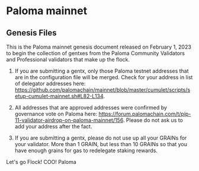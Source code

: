 # Paloma mainnet
## Genesis Files

This is the Paloma mainnet genesis document released on February 1, 2023 to begin the collection of gentxes from the Paloma Community Validators and Professional validators that make up the flock. 

1. If you are submitting a gentx, only those Paloma testnet addresses that are in the configuration file will be merged. Check for your address in list of delegator addresses here: https://github.com/palomachain/mainnet/blob/master/cumulet/scripts/setup-cumulet-mainnet.sh#L82-L134.

2. All addresses that are approved addresses were confirmed by governance vote on Paloma here: https://forum.palomachain.com/t/pip-11-validator-airdrop-on-paloma-mainnet/156. Please do not ask us to add your address after the fact. 

3. If you are submitting a gentx, please do not use up all your GRAINs for your validator. More than 1 GRAIN, but less than 10 GRAINs so that you have enough grains for gas to redelegate staking rewards.

Let's go Flock!
COO! 
Paloma
